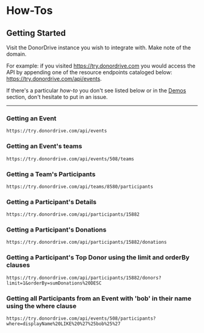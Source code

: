 # How-Tos

## Getting Started
Visit the DonorDrive instance you wish to integrate with. Make note of the domain.

For example: if you visited https://try.donordrive.com you would access the API by appending one of the resource endpoints cataloged below: https://try.donordrive.com/api/events.

If there's a particular *how-to* you don't see listed below or in the [Demos](/docs/1.0/demos.md) section, don't hesitate to put in an issue.

---

### Getting an Event
`https://try.donordrive.com/api/events`
### Getting an Event's teams
`https://try.donordrive.com/api/events/508/teams`
### Getting a Team's Participants
`https://try.donordrive.com/api/teams/8580/participants`
### Getting a Participant's Details
`https://try.donordrive.com/api/participants/15882`
### Getting a Participant's Donations
`https://try.donordrive.com/api/participants/15882/donations`
### Getting a Participant's Top Donor using the limit and orderBy clauses
`https://try.donordrive.com/api/participants/15882/donors?limit=1&orderBy=sumDonations%20DESC`
### Getting all Participants from an Event with 'bob' in their name using the where clause
`https://try.donordrive.com/api/events/508/participants?where=displayName%20LIKE%20%27%25bob%25%27`
